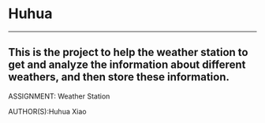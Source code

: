 # Huhua

------------------------------------------------------------------------
This is the project to help the weather station to get and analyze 
the information about different weathers, and then store these
information.
------------------------------------------------------------------------

ASSIGNMENT: Weather Station

AUTHOR(S):Huhua Xiao
